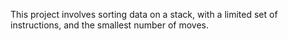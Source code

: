 This project involves sorting data on a stack, with a limited set of instructions, and the smallest number of moves.

